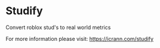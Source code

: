 # Studify
Convert roblox stud's to real world metrics

For more information please visit: https://icrann.com/studify
